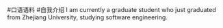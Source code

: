 #口语语料 #自我介绍
I am currently a graduate student who just graduated from Zhejiang University, studying software engineering.